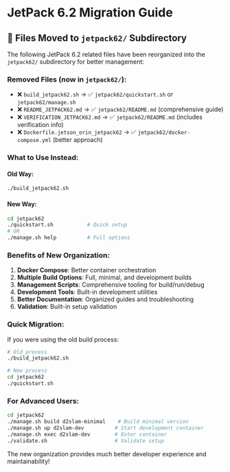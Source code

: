 # JetPack 6.2 Migration Guide

## 📂 Files Moved to `jetpack62/` Subdirectory

The following JetPack 6.2 related files have been reorganized into the `jetpack62/` subdirectory for better management:

### Removed Files (now in `jetpack62/`):
- ❌ `build_jetpack62.sh` → ✅ `jetpack62/quickstart.sh` or `jetpack62/manage.sh`
- ❌ `README_JETPACK62.md` → ✅ `jetpack62/README.md` (comprehensive guide)
- ❌ `VERIFICATION_JETPACK62.md` → ✅ `jetpack62/README.md` (includes verification info)
- ❌ `Dockerfile.jetson_orin_jetpack62` → ✅ `jetpack62/docker-compose.yml` (better approach)

### What to Use Instead:

#### Old Way:
```bash
./build_jetpack62.sh
```

#### New Way:
```bash
cd jetpack62
./quickstart.sh           # Quick setup
# OR
./manage.sh help          # Full options
```

### Benefits of New Organization:

1. **Docker Compose**: Better container orchestration
2. **Multiple Build Options**: Full, minimal, and development builds
3. **Management Scripts**: Comprehensive tooling for build/run/debug
4. **Development Tools**: Built-in development utilities
5. **Better Documentation**: Organized guides and troubleshooting
6. **Validation**: Built-in setup validation

### Quick Migration:

If you were using the old build process:

```bash
# Old process
./build_jetpack62.sh

# New process
cd jetpack62
./quickstart.sh
```

### For Advanced Users:

```bash
cd jetpack62
./manage.sh build d2slam-minimal    # Build minimal version
./manage.sh up d2slam-dev          # Start development container
./manage.sh exec d2slam-dev        # Enter container
./validate.sh                      # Validate setup
```

The new organization provides much better developer experience and maintainability!
